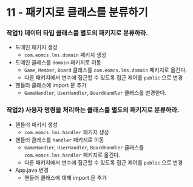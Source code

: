# 11 - 패키지로 클래스를 분류하기

### 작업1) 데이터 타입 클래스를 별도의 패키지로 분류하라.

- 도메인 패키지 생성
    - `com.eomcs.lms.domain` 패키지 생성
- 도메인 클래스를 `domain` 패키지로 이동
    - `Game`, `Member`, `Board` 클래스를 `com.eomcs.lms.domain` 패키지로 옮긴다.
    - 다른 패키지에서 변수에 접근할 수 있도록 접근 제어를 `public` 으로 변경
- 핸들러 클래스에 import 문 추가
    - `GameHandler`, `UserHandler`, `BoardHandler` 클래스를 변경한다.


### 작업2) 사용자 명령을 처리하는 클래스를 별도의 패키지로 분류하라.

- 핸들러 패키지 생성
    - `com.eomcs.lms.handler` 패키지 생성
- 핸들러 클래스를 `handler` 패키지로 이동
    - `GameHandler`, `UserHandler`, `BoardHandler` 클래스를 `com.eomcs.lms.handler` 패키지로 옮긴다.
    - 다른 패키지에서 변수에 접근할 수 있도록 접근 제어를 `public` 으로 변경
- App.java 변경
    - 핸들러 클래스에 대해 import 문 추가
